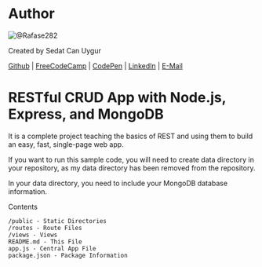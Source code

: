 # Author
![@Rafase282](https://avatars.githubusercontent.com/u/90511329?s=128&u=8de1c9bd1ac0d19533748f20d1cf3486aa45c667&v=4)

Created by Sedat Can Uygur

[Github](https://github.com/SedatUygur) | [FreeCodeCamp](http://www.freecodecamp.com/pcengineer48) | [CodePen](http://codepen.io/SedatUygur) | [LinkedIn](https://www.linkedin.com/in/sedat-can-uygur) | [E-Mail](mailto:sedatcan_92@hotmail.com)

# RESTful CRUD App with Node.js, Express, and MongoDB

It is a complete project teaching the basics of REST and using them to build an easy, fast, single-page web app.

If you want to run this sample code, you will need to create data directory in your repository, as my data directory has been removed from the repository.

In your data directory, you need to include your MongoDB database information.

Contents

    /public - Static Directories
    /routes - Route Files
    /views - Views
    README.md - This File
    app.js - Central App File
    package.json - Package Information

